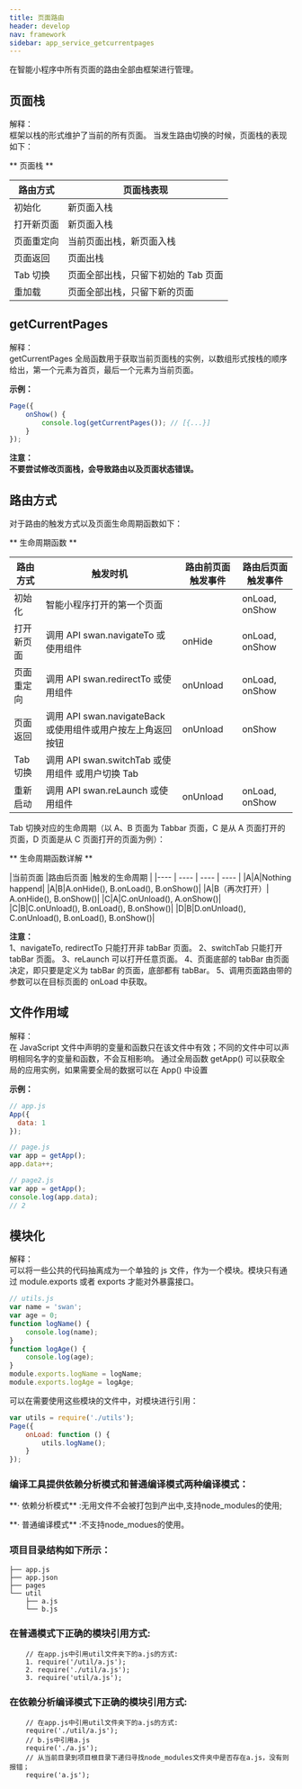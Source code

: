 ```yaml
---
title: 页面路由
header: develop
nav: framework
sidebar: app_service_getcurrentpages
---
```


在智能小程序中所有页面的路由全部由框架进行管理。

页面栈
---
<div class="notice">解释： </div>
框架以栈的形式维护了当前的所有页面。 当发生路由切换的时候，页面栈的表现如下：

** 页面栈 **

|路由方式 |页面栈表现 |
|---- | ---- |
|初始化 |新页面入栈 |
|打开新页面	|新页面入栈 |
|页面重定向 |当前页面出栈，新页面入栈 |
|页面返回 |页面出栈 |
|Tab 切换 |页面全部出栈，只留下初始的 Tab 页面 |
|重加载 |页面全部出栈，只留下新的页面 |

getCurrentPages
---
<div class="notice">解释： </div>
getCurrentPages 全局函数用于获取当前页面栈的实例，以数组形式按栈的顺序给出，第一个元素为首页，最后一个元素为当前页面。

**<div class="notice">示例： </div>**

```js
Page({
    onShow() {
        console.log(getCurrentPages()); // [{...}]
    }
});
```

**<div class="notice">注意： </div>不要尝试修改页面栈，会导致路由以及页面状态错误。**

路由方式
---
对于路由的触发方式以及页面生命周期函数如下：

** 生命周期函数 **

|路由方式 |触发时机 |路由前页面触发事件 |路由后页面触发事件 |
|---- | ---- | ---- | ---- |
|初始化 |智能小程序打开的第一个页面 | |onLoad, onShow |
|打开新页面 |调用 API swan.navigateTo 或使用组件 <navigator open-type="navigateTo"/> | onHide |onLoad, onShow |
|页面重定向 |调用 API swan.redirectTo 或使用组件 <navigator open-type="redirectTo"/> | onUnload |onLoad, onShow |
|页面返回  |调用 API swan.navigateBack 或使用组件<navigator open-type="navigateBack">或用户按左上角返回按钮 | onUnload |onShow |
|Tab 切换  |调用 API swan.switchTab 或使用组件 <navigator open-type="switchTab"/> 或用户切换 Tab | | |
|重新启动  |调用 API swan.reLaunch 或使用组件 <navigator open-type="reLaunch"/> | onUnload | onLoad, onShow |

Tab 切换对应的生命周期（以 A、B 页面为 Tabbar 页面，C 是从 A 页面打开的页面，D 页面是从 C 页面打开的页面为例）：

** 生命周期函数详解 **

|当前页面 |路由后页面 |触发的生命周期 |
|---- | ---- | ---- | ---- |
|A|A|Nothing happend|
|A|B|A.onHide(), B.onLoad(), B.onShow()|
|A|B（再次打开）| A.onHide(), B.onShow()|
|C|A|C.onUnload(), A.onShow()|
|C|B|C.onUnload(), B.onLoad(), B.onShow()|
|D|B|D.onUnload(), C.onUnload(), B.onLoad(), B.onShow()|


**<div class="notice">注意： </div>**
1、navigateTo, redirectTo 只能打开非 tabBar 页面。
2、switchTab 只能打开 tabBar 页面。
3、reLaunch 可以打开任意页面。
4、页面底部的 tabBar 由页面决定，即只要是定义为 tabBar 的页面，底部都有 tabBar。
5、调用页面路由带的参数可以在目标页面的 onLoad 中获取。

文件作用域
---
<div class="notice">解释： </div>
在 JavaScript 文件中声明的变量和函数只在该文件中有效；不同的文件中可以声明相同名字的变量和函数，不会互相影响。
通过全局函数 getApp() 可以获取全局的应用实例，如果需要全局的数据可以在 App() 中设置

**<div class="notice">示例： </div>**
```js
// app.js
App({
  data: 1
});
```
```js
// page.js
var app = getApp();
app.data++;
```
```js
// page2.js
var app = getApp();
console.log(app.data);
// 2
```

模块化
---
<div class="notice">解释： </div>
可以将一些公共的代码抽离成为一个单独的 js 文件，作为一个模块。模块只有通过 module.exports 或者 exports 才能对外暴露接口。

```js
// utils.js
var name = 'swan';
var age = 0;
function logName() {
    console.log(name);
}
function logAge() {
    console.log(age);
}
module.exports.logName = logName;
module.exports.logAge = logAge;
```

可以在需要使用这些模块的文件中，对模块进行引用：

```js
var utils = require('./utils');
Page({
    onLoad: function () {
        utils.logName();
    }
});
```

### 编译工具提供依赖分析模式和普通编译模式两种编译模式：

<p>**· 依赖分析模式** :无用文件不会被打包到产出中,支持node_modules的使用;
<p>**· 普通编译模式** :不支持node_modues的使用。


### 项目目录结构如下所示：
```
├── app.js
├── app.json
├── pages
└── util
    ├── a.js
    └── b.js
```
### 在普通模式下正确的模块引用方式:
```
    // 在app.js中引用util文件夹下的a.js的方式:
    1. require('/util/a.js');
    2. require('./util/a.js');
    3. require('util/a.js');
```

### 在依赖分析编译模式下正确的模块引用方式:

```
    // 在app.js中引用util文件夹下的a.js的方式:
    require('./util/a.js');
    // b.js中引用a.js
    require('./a.js');
    // 从当前目录到项目根目录下递归寻找node_modules文件夹中是否存在a.js，没有则报错；
    require('a.js');
```
<!-- ├── a.js
└── b.js
// 项目结构如上所示

// b.js的内容
require('a.js'); // bad
require('./a.js'); // good
``` -->
